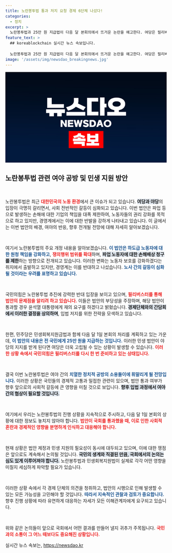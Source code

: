 ```yaml
---
title: 노란봉투법 통과 저지 요청 경제 6단체 나섰다!
categories:
  - 정치
excerpt: >
  노란봉투법과 25만 원 지급법이 다음 달 본회의에서 뜨거운 논란을 예고한다. 여당은 필리버스터를 통해 법안 저지를 시도할 예정이며, 이번 법안 통과 시 대통령 거부권 행사 가능성도 높다. 경제계와 정치권의 갈등이 심화될 전망이다.
feature_text: >
  ## koreablockchain 실시간 뉴스 속보입니다.

  노란봉투법과 25만 원 지급법이 다음 달 본회의에서 뜨거운 논란을 예고한다. 여당은 필리버스터를 통해 법안 저지를 시도할 예정이며, 이번 법안 통과 시 대통령 거부권 행사 가능성도 높다. 경제계와 정치권의 갈등이 심화될 전망이다.
image: '/assets/img/newsdao_breakingnews.jpg'
---
```


<p><img src="/assets/img/newsdao_breakingnews.jpg" alt="koreablockchain 속보" /></p>

<h2 data-ke-size="size26">노란봉투법 관련 여야 공방 및 민생 지원 방안</h2>

<p data-ke-size="size16">&nbsp;</p>

<p>노란봉투법은 최근 <b><span style="color: #ee2323;">대한민국의 노동 환경</span></b>에서 큰 이슈가 되고 있습니다. <b><span style="background-color: #21538527;">여당과 야당</span></b>의 입장이 극명히 갈리면서, 사회 전반적인 갈등이 심화되고 있습니다. 이번 법안은 파업 등으로 발생하는 손해에 대한 기업의 책임을 대폭 제한하여, 노동자들의 권리 강화를 목적으로 하고 있지만, 경영계에서는 이에 대한 반발을 강하게 나타내고 있습니다. 이 글에서는 이번 법안의 배경, 여야의 반응, 향후 전개될 전망에 대해 자세히 알아보겠습니다.</p>

<p data-ke-size="size16">&nbsp;</p>

<p>여기서 노란봉투법의 주요 개정 내용을 알아보겠습니다. <b><span style="color: #1a5490;">이 법안은 하도급 노동자에 대한 원청 책임을 강화하고</span></b>, <b><span style="color: #ee2323;">쟁의행위 범위를 확대</span></b>하며, <b><span style="background-color: #21538527;">파업 노동자에 대한 손해배상 청구를 제한</span></b>하는 방향으로 전개되고 있습니다. 이러한 변화는 노동자 보호를 강화하겠다는 취지에서 출발하고 있지만, 경영계는 이를 반대하고 나섰습니다. <b><span style="color: #1a5490;">노사 간의 갈등이 심화될 것이라는 우려를 표명하고 있습니다.</span></b></p>

<p data-ke-size="size16">&nbsp;</p>

<p>국민의힘은 노란봉투법 추진에 강력한 반대 입장을 보이고 있으며, <b><span style="color: #ee2323;">필리버스터를 통해 법안의 문제점을 알리려 하고 있습니다.</span></b> 이들은 법안의 부당성을 주장하며, 해당 법안이 통과할 경우 윤석열 대통령에게 재의 요구를 하겠다고 밝혔습니다. <b><span style="background-color: #21538527;">경제단체와의 간담회에서 이러한 결정을 상의하며</span></b>, 입법 저지를 위한 전략을 모색하고 있습니다.</p>

<p data-ke-size="size16">&nbsp;</p>

<p>한편, 민주당은 민생회복지원금법과 함께 다음 달 1일 본회의 처리를 계획하고 있는 가운데, <b><span style="color: #1a5490;">이 법안의 내용은 전 국민에게 25만 원을 지급하는 것입니다.</span></b> 이러한 민생 법안이 야당의 지지를 받게 된다면 여당은 더욱 고립될 수 있는 상황이 발생할 수 있습니다. <b><span style="color: #ee2323;">이러한 상황 속에서 국민의힘은 필리버스터를 다시 한 번 준비하고 있는 상태입니다.</span></b></p>

<p data-ke-size="size16">&nbsp;</p>

<p>결국 이번 노란봉투법은 여야 간의 <b><span style="color: #1a5490;">치열한 정치적 공방의 소용돌이에 휘말리게 될 전망입니다.</span></b> 이러한 상황은 국민들의 경제적 고통과 밀접한 관련이 있으며, 법안 통과 여부가 향후 앞으로의 사회적 갈등에 큰 영향을 미칠 것으로 보입니다. <b><span style="background-color: #21538527;">향후 입법 과정에서 여야 간의 협상이 필요할 것입니다.</span></b></p>

<p data-ke-size="size16">&nbsp;</p>

<p>여기에서 우리는 노란봉투법의 진행 상황을 지속적으로 주시하고, 다음 달 1일 본회의 상황에 대한 정보도 놓치지 않아야 합니다. <b><span style="color: #ee2323;">법안이 국회를 통과했을 때, 이로 인한 사회적 혼란과 경제적인 영향을 분명하게 인식하고 대응해야 합니다.</span></b> </p>

<p data-ke-size="size16">&nbsp;</p>

<p>현재 상황은 법안 제정과 민생 지원의 필요성이 동시에 대두되고 있으며, 이에 대한 쟁점은 앞으로도 계속해서 논의될 것입니다. <b><span style="background-color: #21538527;">국민의 생계와 직결된 만큼, 국회에서의 논의는 심도 있게 이루어져야 합니다.</span></b> 노란봉투법과 민생회복지원법이 실제로 각각 어떤 영향을 미칠지 세심하게 파악할 필요가 있습니다.</p>

<p data-ke-size="size16">&nbsp;</p>

<p>이러한 상황 속에서 각 경제 단체의 의견을 청취하고, 법안의 시행으로 인해 발생할 수 있는 모든 가능성을 고민해야 할 것입니다. <b><span style="color: #1a5490;">따라서 지속적인 관찰과 검토가 중요합니다.</span></b> 향후 진행 상황에 따라 유연하게 대응하는 자세가 모든 이해관계자에게 요구되고 있습니다.</p>

<p data-ke-size="size16">&nbsp;</p>

<p>위와 같은 논의들이 앞으로 국회에서 어떤 결과를 만들어 낼지 귀추가 주목됩니다. <b><span style="color: #ee2323;">국민과의 소통이 그 어느 때보다도 중요해진 상황입니다.</span></b> </p>
실시간 뉴스 속보는, <a href="https://newsdao.kr" rel="dofollow">https://newsdao.kr</a>


